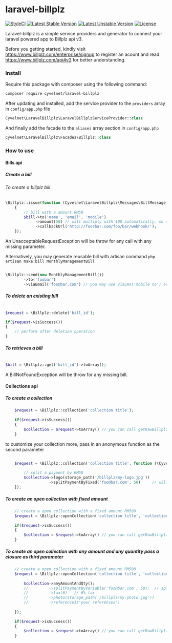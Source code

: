 # laravel-billplz

[![StyleCI](https://styleci.io/repos/68587947/shield?branch=master)](https://styleci.io/repos/68587947)
[![Latest Stable Version](https://poser.pugx.org/cyvelnet/laravel-billplz/v/stable)](https://packagist.org/packages/cyvelnet/laravel-billplz)
[![Latest Unstable Version](https://poser.pugx.org/cyvelnet/laravel-billplz/v/unstable)](https://packagist.org/packages/cyvelnet/laravel-billplz)
[![License](https://poser.pugx.org/cyvelnet/laravel-billplz/license)](https://packagist.org/packages/cyvelnet/laravel-billplz)

Laravel-billplz is a simple service providers and generator to connect your laravel powered app to Billplz api v3.


Before you getting started, kindly visit https://www.billplz.com/enterprise/signup to register an acount and read https://www.billplz.com/api#v3 for better understanding.

### Install

Require this package with composer using the following command:

``` bash
composer require cyvelnet/laravel-billplz
```

After updating and installed, add the service provider to the  `providers` array in `config/app.php` file

```php
Cyvelnet\LaravelBillplz\LaravelBillplzServiceProvider::class
```
And finally add the facade to the `aliases` array section in `config/app.php`

```php
Cyvelnet\LaravelBillplz\Facades\Billplz::class
```

### How to use

#### Bills api

##### Create a bill
###### To create a billplz bill

```php 
\Billplz::issue(function (Cyvelnet\LaravelBillplz\Messages\BillMessage $bill)
    {
        // bill with a amount RM50
        $bill->to('name', 'email', 'mobile')
             ->amount(50) // will multiply with 100 automatically, so a RM500 bill, you just pass 500 instead of 50000
             ->callbackUrl('http://foorbar.com/foo/bar/webhook/');
    });
```
An UnacceptableRequestException will be throw for any call with any missing parameter.

Alternatively, you may generate reusable bill with artisan command `php artisan make:bill MonthlyManagementBill`

```php

\Billplz::send(new MonthlyManagementBill())
        ->to('foobar')
        ->viaEmail('foo@bar.com') // you may use viaSms('mobile no') or viaEmailAndSms('email', 'mobile no')

```

##### To delete an existing bill
```php

$request = \Billplz::delete('bill_id');

if($request->isSuccess())
{
    // perform after deletion operation 
}
```

##### To retrieves a bill

```php

$bill = \Billplz::get('bill_id')->toArray();

```

A BillNotFoundException will be throw for any missing bill.


#### Collections api

##### To create a collection

```php
    $request = \Billplz::collection('collection title');
    
    if($request->isSuccess())
    {
        $collection = $request->toArray() // you can call getRawBillplzResponse(false) to get response in POPO
    }
```
to customize your collection more, pass in an anonymous function as the second parameter

```php

    $request = \Billplz::collection('collection title', function (\Cyvelnet\LaravelBillplz\Messages\CollectionMessage $collection) {
    
        // split a payment by RM50
        $collection->logo(storage_path('/billplz/my-logo.jpg'))
                   ->splitPaymentByFixed('foo@bar.com', 50)     // will convert into 5000 cents automatically
    });

```

##### To create an open collection with fixed amount

```php
    // create a open collection with a fixed amount RM500
    $request = \Billplz::openCollection('collection title', 'collection description', 500);
    
    if($request->isSuccess())
    {
        $collection = $request->toArray() // you can call getRawBillplzResponse(false) to get response in POPO
    }
```

##### To create an open collection with any amount and any quantity pass a closure as third parameter

```php
    // create a open collection with a fixed amount RM500
    $request = \Billplz::openCollection('collection title', 'collection description', function (\Cyvelnet\LaravelBillplz\Messages\OpenCollectionMessage $collection) {
    
        $collection->anyAmountAndQty();
        //         ->splitPaymentByVariable('foo@bar.com', 50);  // split payment by 50%
        //         ->tax(6)   // 6% tax
        //         ->photo(storage_path('/billplz/my-photo.jpg'))
        //         ->reference1('your references')
    
    });
    
    if($request->isSuccess())
    {
        $collection = $request->toArray() // you can call getRawBillplzResponse(false) to get response in POPO
    }
```






